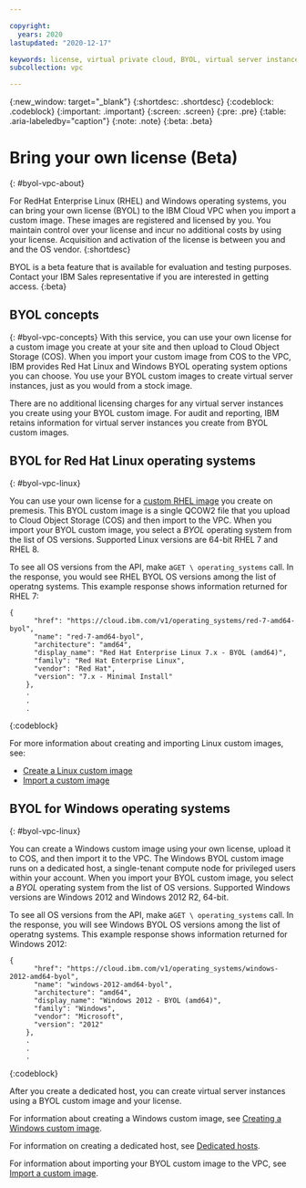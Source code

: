```yaml
---

copyright:
  years: 2020
lastupdated: "2020-12-17"

keywords: license, virtual private cloud, BYOL, virtual server instance, instance, custom image, encryption
subcollection: vpc

---
```

{:new_window: target="_blank"}
{:shortdesc: .shortdesc}
{:codeblock: .codeblock}
{:important: .important}
{:screen: .screen}
{:pre: .pre}
{:table: .aria-labeledby="caption"}
{:note: .note}
{:beta: .beta}

# Bring your own license (Beta)
{: #byol-vpc-about}

For RedHat Enterprise Linux (RHEL) and Windows operating systems, you can bring your own license (BYOL) to the IBM Cloud VPC when you import a custom image. These images are registered and licensed by you. You maintain control over your license and incur no additional costs by using your license. Acquisition and activation of the license is between you and and the OS vendor.
{:shortdesc}

BYOL is a beta feature that is available for evaluation and testing purposes. Contact your IBM Sales representative if you are interested in getting access.
{:beta}

## BYOL concepts
{: #byol-vpc-concepts}
With this service, you can use your own license for a custom image you create at your site and then upload to Cloud Object Storage (COS). When you import your custom image from COS to the VPC, IBM provides Red Hat Linux and Windows BYOL operating system options you can choose. You use your BYOL custom images to create virtual server instances, just as you would from a stock image. 

There are no additional licensing charges for any virtual server instances you create using your BYOL custom image. For audit and reporting, IBM retains information for virtual server instances you create from BYOL custom images.

## BYOL for Red Hat Linux operating systems
{: #byol-vpc-linux}

You can use your own license for a [custom RHEL image](/docs/vpc?topic=vpc-create-linux-custom-image) you create on premesis. This BYOL custom image is a single QCOW2 file that you upload to Cloud Object Storage (COS) and then import to the VPC. When you import your BYOL custom image, you select a _BYOL_ operating system from the list of OS versions. Supported Linux versions are 64-bit RHEL 7 and RHEL 8. 

To see all OS versions from the API, make a`GET \ operating_systems` call. In the response, you would see RHEL BYOL OS versions among the list of operatng systems. This example response shows information returned for RHEL 7:

```
{
      "href": "https://cloud.ibm.com/v1/operating_systems/red-7-amd64-byol",
      "name": "red-7-amd64-byol",
      "architecture": "amd64",
      "display_name": "Red Hat Enterprise Linux 7.x - BYOL (amd64)",
      "family": "Red Hat Enterprise Linux",
      "vendor": "Red Hat",
      "version": "7.x - Minimal Install"
    },
    .
    .
    .
```
{:codeblock}

For more information about creating and importing Linux custom images, see:

* [Create a Linux custom image](/docs/vpc?topic=vpc-create-linux-custom-image)
* [Import a custom image](/docs/vpc?topic=vpc-managing-images#import-custom-image)

## BYOL for Windows operating systems
{: #byol-vpc-linux}

You can create a Windows custom image using your own license, upload it to COS, and then import it to the VPC. The Windows BYOL custom image runs on a dedicated host, a single-tenant compute node for privileged users within your account. When you import your BYOL custom image, you select a _BYOL_ operating system from the list of OS versions. Supported Windows versions are Windows 2012 and Windows 2012 R2, 64-bit.

To see all OS versions from the API, make a`GET \ operating_systems` call. In the response, you will see Windows BYOL OS versions among the list of operatng systems. This example response shows information returned for Windows 2012:

```
{
      "href": "https://cloud.ibm.com/v1/operating_systems/windows-2012-amd64-byol",
      "name": "windows-2012-amd64-byol",
      "architecture": "amd64",
      "display_name": "Windows 2012 - BYOL (amd64)",
      "family": "Windows",
      "vendor": "Microsoft",
      "version": "2012"
    },
    .
    .
    .
```
{:codeblock}

After you create a dedicated host, you can create virtual server instances using a BYOL custom image and your license. 

For information about creating a Windows custom image, see [Creating a Windows custom image](/docs/vpc?topic=vpc-create-windows-custom-image).

For information on creating a dedicated host, see [Dedicated hosts](/docs/vpc?topic=vpc-creating-dedicated-hosts-instances#dedicated-hosts).

For information about importing your BYOL custom image to the VPC, see [Import a custom image](/docs/vpc?topic=vpc-managing-images#import-custom-image).

